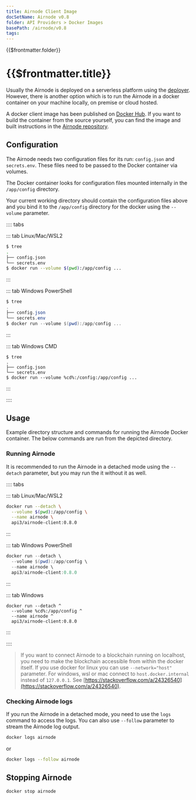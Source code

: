 ```yaml
---
title: Airnode Client Image
docSetName: Airnode v0.8
folder: API Providers > Docker Images
basePath: /airnode/v0.8
tags:
---
```


<TitleSpan>{{$frontmatter.folder}}</TitleSpan>

# {{$frontmatter.title}}

<VersionWarning/>

<TocHeader />
<TOC class="table-of-contents" :include-level="[2,3]" />

Usually the Airnode is deployed on a serverless platform using the
[deployer](./deployer-image.md). However, there is another option which is to
run the Airnode in a docker container on your machine locally, on premise or
cloud hosted.

A docker client image has been published on
[Docker Hub](https://hub.docker.com/r/api3/airnode-client). If you want to build
the container from the source yourself, you can find the image and built
instructions in the
[Airnode repository](https://github.com/api3dao/airnode/tree/v0.8/packages/airnode-node/docker).

## Configuration

The Airnode needs two configuration files for its run: `config.json` and
`secrets.env`. These files need to be passed to the Docker container via
volumes.

The Docker container looks for configuration files mounted internally in the
`/app/config` directory.

Your current working directory should contain the configuration files above and
you bind it to the `/app/config` directory for the docker using the `--volume`
parameter.

:::: tabs

::: tab Linux/Mac/WSL2

```sh
$ tree
.
├── config.json
└── secrets.env
$ docker run --volume $(pwd):/app/config ...
```

:::

::: tab Windows PowerShell

```powershell
$ tree
.
├── config.json
└── secrets.env
$ docker run --volume $(pwd):/app/config ...
```

:::

::: tab Windows CMD

```batch
$ tree
.
├── config.json
└── secrets.env
$ docker run --volume %cd%:/config:/app/config ...
```

:::

::::

## Usage

Example directory structure and commands for running the Airnode Docker
container. The below commands are run from the depicted directory.

### Running Airnode

It is recommended to run the Airnode in a detached mode using the `--detach`
parameter, but you may run the it without it as well.

:::: tabs

::: tab Linux/Mac/WSL2

```sh
docker run --detach \
  --volume $(pwd):/app/config \
  --name airnode \
  api3/airnode-client:0.8.0
```

:::

::: tab Windows PowerShell

```powershell
docker run --detach \
  --volume $(pwd):/app/config \
  --name airnode \
  api3/airnode-client:0.8.0
```

:::

::: tab Windows

```batch
docker run --detach ^
  --volume %cd%:/app/config ^
  --name airnode ^
  api3/airnode-client:0.8.0
```

:::

::::

> If you want to connect Airnode to a blockchain running on localhost, you need
> to make the blockchain accessible from within the docker itself. If you use
> docker for linux you can use `--network="host"` parameter. For windows, wsl or
> mac connect to `host.docker.internal` instead of `127.0.0.1`. See
> [https://stackoverflow.com/a/24326540](https://stackoverflow.com/a/24326540).

### Checking Airnode logs

If you run the Airnode in a detached mode, you need to use the `logs` command to
access the logs. You can also use `--follow` parameter to stream the Airnode log
output.

```bash
docker logs airnode
```

or

```bash
docker logs --follow airnode
```

## Stopping Airnode

```bash
docker stop airnode
```
